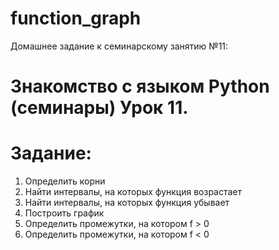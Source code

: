# function_graph
Домашнее задание к семинарскому занятию №11:
# Знакомство с языком Python (семинары) Урок 11.

# Задание:

1. Определить корни
2. Найти интервалы, на которых функция возрастает
3. Найти интервалы, на которых функция убывает
4. Построить график
5. Определить промежутки, на котором f > 0
6. Определить промежутки, на котором f < 0